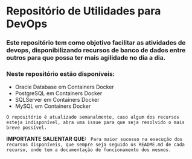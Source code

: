 # Repositório de Utilidades para DevOps

### Este repositório tem como objetivo facilitar as atividades de devops, disponibilizando recursos de banco de dados entre outros para que possa ter mais agilidade no dia a dia.

### Neste repositório estão disponíveis:

* Oracle Database em Containers Docker
* PostgreSQL em Containers Docker
* SQLServer em Containers Docker
* MySQL em Containers Docker

`O repositório é atualizado semanalmente, caso algum dos recursos esteja indisponível, abra uma issue para que seja resolvido o mais breve possível. `

**IMPORTANTE SALIENTAR QUE:** ` Para maior sucesso na execução dos recursos disponíveis, que sempre seja seguido os README.md de cada recurso, onde tem a documentação de funcionamento dos mesmos.`